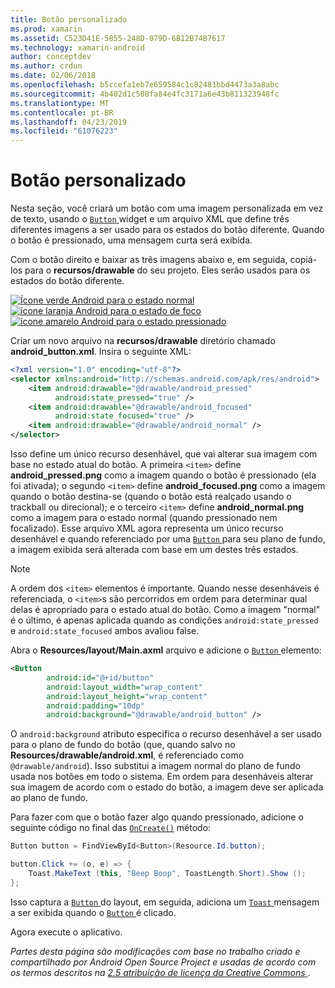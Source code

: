 ```yaml
---
title: Botão personalizado
ms.prod: xamarin
ms.assetid: C523D41E-5855-248D-079D-6B12B74B7617
ms.technology: xamarin-android
author: conceptdev
ms.author: crdun
ms.date: 02/06/2018
ms.openlocfilehash: b5ccefa1eb7e659584c1c82481bbd4473a3a8abc
ms.sourcegitcommit: 4b402d1c508fa84e4fc3171a6e43b811323948fc
ms.translationtype: MT
ms.contentlocale: pt-BR
ms.lasthandoff: 04/23/2019
ms.locfileid: "61076223"
---
```

# <a name="custom-button"></a>Botão personalizado

Nesta seção, você criará um botão com uma imagem personalizada em vez de texto, usando o [ `Button` ](https://developer.xamarin.com/api/type/Android.Widget.Button/) widget e um arquivo XML que define três diferentes imagens a ser usado para os estados do botão diferente. Quando o botão é pressionado, uma mensagem curta será exibida.

Com o botão direito e baixar as três imagens abaixo e, em seguida, copiá-los para o **recursos/drawable** do seu projeto. Eles serão usados para os estados do botão diferente.

 [![Ícone verde Android para o estado normal](custom-button-images/android-normal.png)](custom-button-images/android-normal.png#lightbox) [ ![ícone laranja Android para o estado de foco](custom-button-images/android-focused.png)](custom-button-images/android-focused.png#lightbox) [ ![ícone amarelo Android para o estado pressionado](custom-button-images/android-pressed.png)](custom-button-images/android-pressed.png#lightbox)

Criar um novo arquivo na **recursos/drawable** diretório chamado **android_button.xml**. Insira o seguinte XML:

```xml
<?xml version="1.0" encoding="utf-8"?>
<selector xmlns:android="http://schemas.android.com/apk/res/android">
    <item android:drawable="@drawable/android_pressed"
          android:state_pressed="true" />
    <item android:drawable="@drawable/android_focused"
          android:state_focused="true" />
    <item android:drawable="@drawable/android_normal" />
</selector>
```

Isso define um único recurso desenhável, que vai alterar sua imagem com base no estado atual do botão. A primeira `<item>` define **android_pressed.png** como a imagem quando o botão é pressionado (ela foi ativada); o segundo `<item>` define **android_focused.png** como a imagem quando o botão destina-se (quando o botão está realçado usando o trackball ou direcional); e o terceiro `<item>` define **android_normal.png** como a imagem para o estado normal (quando pressionado nem focalizado). Esse arquivo XML agora representa um único recurso desenhável e quando referenciado por uma [ `Button` ](https://developer.xamarin.com/api/type/Android.Widget.Button/) para seu plano de fundo, a imagem exibida será alterada com base em um destes três estados.


> [!NOTE]
> A ordem dos `<item>` elementos é importante. Quando nesse desenháveis é referenciada, o `<item>`s são percorridos em ordem para determinar qual delas é apropriado para o estado atual do botão.
> Como a imagem "normal" é o último, é apenas aplicada quando as condições `android:state_pressed` e `android:state_focused` ambos avaliou false.

Abra o **Resources/layout/Main.axml** arquivo e adicione o [ `Button` ](https://developer.xamarin.com/api/type/Android.Widget.Button/) elemento:

```xml
<Button
        android:id="@+id/button"
        android:layout_width="wrap_content"
        android:layout_height="wrap_content"
        android:padding="10dp"
        android:background="@drawable/android_button" />
```

O `android:background` atributo especifica o recurso desenhável a ser usado para o plano de fundo do botão (que, quando salvo no **Resources/drawable/android.xml**, é referenciado como `@drawable/android`). Isso substitui a imagem normal do plano de fundo usada nos botões em todo o sistema. Em ordem para desenháveis alterar sua imagem de acordo com o estado do botão, a imagem deve ser aplicada ao plano de fundo.

Para fazer com que o botão fazer algo quando pressionado, adicione o seguinte código no final das [`OnCreate()`](https://developer.xamarin.com/api/member/Android.App.Activity.OnCreate/p/Android.OS.Bundle/Android.OS.PersistableBundle/)
método:

```csharp
Button button = FindViewById<Button>(Resource.Id.button);

button.Click += (o, e) => {
    Toast.MakeText (this, "Beep Boop", ToastLength.Short).Show ();
};
```

Isso captura a [ `Button` ](https://developer.xamarin.com/api/type/Android.Widget.Button/) do layout, em seguida, adiciona um [ `Toast` ](https://developer.xamarin.com/api/type/Android.Widget.Toast/) mensagem a ser exibida quando o [ `Button` ](https://developer.xamarin.com/api/type/Android.Widget.Button/) é clicado.

Agora execute o aplicativo.


*Partes desta página são modificações com base no trabalho criado e compartilhado por Android Open Source Project e usadas de acordo com os termos descritos na*
[*2.5 atribuição de licença da Creative Commons* ](http://creativecommons.org/licenses/by/2.5/).
